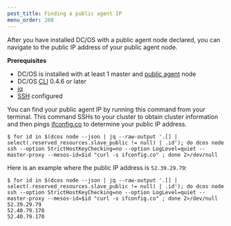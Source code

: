 ```yaml
---
post_title: Finding a public agent IP
menu_order: 200
---
```


After you have installed DC/OS with a public agent node declared, you can navigate to the public IP address of your public agent node.

**Prerequisites**

- DC/OS is installed with at least 1 master and [public agent](/docs/1.7/overview/concepts/#public) node
- DC/OS [CLI](/docs/1.7/usage/cli/) 0.4.6 or later
- [jq](https://github.com/stedolan/jq/wiki/Installation)
- [SSH](/docs/1.7/administration/sshcluster/) configured

You can find your public agent IP by running this command from your terminal. This command SSHs to your cluster to obtain cluster information and then pings [ifconfig.co](https://ifconfig.co/) to determine your public IP address. 

```
$ for id in $(dcos node --json | jq --raw-output '.[] | select(.reserved_resources.slave_public != null) | .id'); do dcos node ssh --option StrictHostKeyChecking=no --option LogLevel=quiet --master-proxy --mesos-id=$id "curl -s ifconfig.co" ; done 2>/dev/null
```

Here is an example where the public IP address is `52.39.29.79`:

```
$ for id in $(dcos node --json | jq --raw-output '.[] | select(.reserved_resources.slave_public != null) | .id'); do dcos node ssh --option StrictHostKeyChecking=no --option LogLevel=quiet --master-proxy --mesos-id=$id "curl -s ifconfig.co" ; done 2>/dev/null
52.39.29.79
52.40.79.170
52.40.79.170
```




